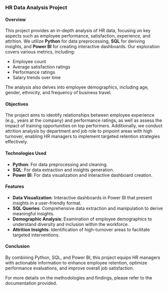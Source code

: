 ### HR Data Analysis Project

#### Overview

This project provides an in-depth analysis of HR data, focusing on key aspects such as employee performance, satisfaction, experience, and attrition. We utilize **Python** for data preprocessing, **SQL** for deriving insights, and **Power BI** for creating interactive dashboards. Our exploration covers various metrics, including:

- Employee count
- Average satisfaction ratings
- Performance ratings
- Salary trends over time

The analysis also delves into employee demographics, including age, gender, ethnicity, and frequency of business travel.

#### Objectives

The project aims to identify relationships between employee experience (e.g., years at the company) and performance ratings, as well as assess the impact of training opportunities on top performers. Additionally, we conduct attrition analysis by department and job role to pinpoint areas with high turnover, enabling HR managers to implement targeted retention strategies effectively.

#### Technologies Used

- **Python**: For data preprocessing and cleaning.
- **SQL**: For data extraction and insights generation.
- **Power BI**: For data visualization and interactive dashboard creation.

#### Features

- **Data Visualization**: Interactive dashboards in Power BI that present insights in a user-friendly format.
- **SQL Queries**: Comprehensive data extraction and manipulation to derive meaningful insights.
- **Demographic Analysis**: Examination of employee demographics to understand diversity and inclusion within the workforce.
- **Attrition Insights**: Identification of high-turnover areas to facilitate targeted interventions.

#### Conclusion

By combining Python, SQL, and Power BI, this project equips HR managers with actionable information to enhance employee retention, optimize performance evaluations, and improve overall job satisfaction.

For more details on the methodologies and findings, please refer to the documentation provided.
